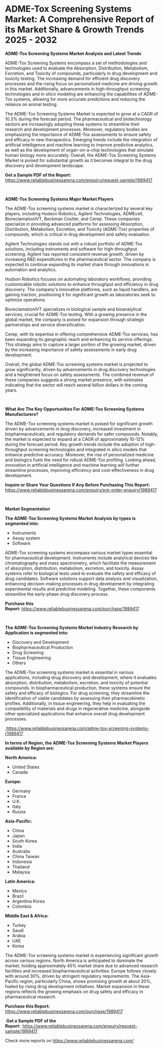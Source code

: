 <p><h1>ADME-Tox Screening Systems Market: A Comprehensive Report of its Market Share & Growth Trends 2025 - 2032</h1></p><p><strong>ADME-Tox Screening Systems Market Analysis and Latest Trends</strong></p>
<p><p>ADME-Tox Screening Systems encompass a set of methodologies and technologies used to evaluate the Absorption, Distribution, Metabolism, Excretion, and Toxicity of compounds, particularly in drug development and toxicity testing. The increasing demand for efficient drug discovery processes and the rising focus on personalized medicine are driving growth in this market. Additionally, advancements in high-throughput screening technologies and in silico modeling are enhancing the capabilities of ADME-Tox systems, allowing for more accurate predictions and reducing the reliance on animal testing.</p><p>The ADME-Tox Screening Systems Market is expected to grow at a CAGR of 10.3% during the forecast period. The pharmaceutical and biotechnology sectors are increasingly adopting these systems to streamline their research and development processes. Moreover, regulatory bodies are emphasizing the importance of ADME-Tox assessments to ensure safety and efficacy in new therapeutics. Emerging trends include the integration of artificial intelligence and machine learning to improve predictive analytics, as well as the development of organ-on-a-chip technologies that simulate human biology more accurately. Overall, the ADME-Tox Screening Systems Market is poised for substantial growth as it becomes integral to the drug discovery and development landscape.</p></p>
<p><strong>Get a Sample PDF of the Report:&nbsp;</strong> <a href="https://www.reliablebusinessarena.com/enquiry/request-sample/1989417?utm_campaign=1990&utm_medium=2&utm_source=Github&utm_content=ia&utm_term=05032025&utm_id=adme-tox-screening-systems">https://www.reliablebusinessarena.com/enquiry/request-sample/1989417</a></p>
<p>&nbsp;</p>
<p><strong>ADME-Tox Screening Systems Major Market Players</strong></p>
<p><p>The ADME-Tox screening systems market is characterized by several key players, including Hudson Robotics, Agilent Technologies, ADMEcell, BioreclamationIVT, Beckman Coulter, and Cerep. These companies specialize in providing advanced platforms for assessing Absorption, Distribution, Metabolism, Excretion, and Toxicity (ADME-Tox) properties of compounds, which is critical in drug development and safety evaluation.</p><p>Agilent Technologies stands out with a robust portfolio of ADME-Tox solutions, including instruments and software for high-throughput screening. Agilent has reported consistent revenue growth, driven by increasing R&D expenditures in the pharmaceutical sector. The company is expected to continue expanding its market share through innovations in automation and analytics.</p><p>Hudson Robotics focuses on automating laboratory workflows, providing customizable robotic solutions to enhance throughput and efficiency in drug discovery. The company's innovative platforms, such as liquid handlers, are gaining traction, positioning it for significant growth as laboratories seek to optimize operations.</p><p>BioreclamationIVT specializes in biological sample and bioanalytical services, crucial for ADME-Tox testing. With a growing presence in the global market, the company is poised for expansion through strategic partnerships and service diversification.</p><p>Cerep, with its expertise in offering comprehensive ADME-Tox services, has been expanding its geographic reach and enhancing its service offerings. This strategy aims to capture a larger portion of the growing market, driven by the increasing importance of safety assessments in early drug development.</p><p>Overall, the global ADME-Tox screening systems market is projected to grow significantly, driven by advancements in drug discovery technologies and a heightened focus on safety assessments. The combined revenue of these companies suggests a strong market presence, with estimates indicating that the sector will reach several billion dollars in the coming years.</p></p>
<p>&nbsp;</p>
<p><strong>What Are The Key Opportunities For ADME-Tox Screening Systems Manufacturers?</strong></p>
<p><p>The ADME-Tox screening systems market is poised for significant growth driven by advancements in drug discovery, increased investment in biopharmaceuticals, and regulatory demands for safer compounds. Notably, the market is expected to expand at a CAGR of approximately 10-12% during the forecast period. Key growth trends include the adoption of high-throughput screening technologies and integrated in silico models that enhance predictive accuracy. Moreover, the rise of personalized medicine and biologics fuels the need for robust ADME-Tox profiling. Looking ahead, innovation in artificial intelligence and machine learning will further streamline processes, improving efficiency and cost-effectiveness in drug development.</p></p>
<p><strong>Inquire or Share Your Questions If Any Before Purchasing This Report:</strong> <a href="https://www.reliablebusinessarena.com/enquiry/pre-order-enquiry/1989417?utm_campaign=1990&utm_medium=2&utm_source=Github&utm_content=ia&utm_term=05032025&utm_id=adme-tox-screening-systems">https://www.reliablebusinessarena.com/enquiry/pre-order-enquiry/1989417</a></p>
<p>&nbsp;</p>
<p><strong>Market Segmentation</strong></p>
<p><strong>The ADME-Tox Screening Systems Market Analysis by types is segmented into:</strong></p>
<p><ul><li>Instruments</li><li>Assay system</li><li>Software</li></ul></p>
<p><p>ADME-Tox screening systems encompass various market types essential for pharmaceutical development. Instruments include analytical devices like chromatography and mass spectrometry, which facilitate the measurement of absorption, distribution, metabolism, excretion, and toxicity. Assay systems refer to biological tests used to evaluate the safety and efficacy of drug candidates. Software solutions support data analysis and visualization, enhancing decision-making processes in drug development by integrating experimental results and predictive modeling. Together, these components streamline the early-phase drug discovery process.</p></p>
<p><strong>Purchase this Report:&nbsp;</strong><a href="https://www.reliablebusinessarena.com/purchase/1989417?utm_campaign=1990&utm_medium=2&utm_source=Github&utm_content=ia&utm_term=05032025&utm_id=adme-tox-screening-systems">https://www.reliablebusinessarena.com/purchase/1989417</a></p>
<p>&nbsp;</p>
<p><strong>The ADME-Tox Screening Systems Market Industry Research by Application is segmented into:</strong></p>
<p><ul><li>Discovery and Development</li><li>Biopharmaceutical Production</li><li>Drug Screening</li><li>Tissue Engineering</li><li>Others</li></ul></p>
<p><p>The ADME-Tox screening systems market is essential in various applications, including drug discovery and development, where it evaluates absorption, distribution, metabolism, excretion, and toxicity of potential compounds. In biopharmaceutical production, these systems ensure the safety and efficacy of biologics. For drug screening, they streamline the identification of viable candidates by assessing their pharmacokinetic profiles. Additionally, in tissue engineering, they help in evaluating the compatibility of materials and drugs in regenerative medicine, alongside other specialized applications that enhance overall drug development processes.</p></p>
<p><a href="https://www.reliablebusinessarena.com/adme-tox-screening-systems-r1989417?utm_campaign=1990&utm_medium=2&utm_source=Github&utm_content=ia&utm_term=05032025&utm_id=adme-tox-screening-systems">&nbsp;https://www.reliablebusinessarena.com/adme-tox-screening-systems-r1989417</a></p>
<p><strong>In terms of Region, the ADME-Tox Screening Systems Market Players available by Region are:</strong></p>
<p>
    <p> <strong> North America: </strong>
        <ul>
            <li>United States</li>
            <li>Canada</li>
        </ul>
        </p> 
    <p> <strong> Europe: </strong>
        <ul>
            <li>Germany</li>
            <li>France</li>
            <li>U.K.</li>
            <li>Italy</li>
            <li>Russia</li>
        </ul>
        </p> 
    <p> <strong> Asia-Pacific: </strong>
        <ul>
            <li>China</li>
            <li>Japan</li>
            <li>South Korea</li>
            <li>India</li>
            <li>Australia</li>
            <li>China Taiwan</li>
            <li>Indonesia</li>
            <li>Thailand</li>
            <li>Malaysia</li>
        </ul>
        </p> 
    <p> <strong> Latin America: </strong>
        <ul>
            <li>Mexico</li>
            <li>Brazil</li>
            <li>Argentina Korea</li>
            <li>Colombia</li>
        </ul>
        </p> 
    <p> <strong> Middle East & Africa: </strong>
        <ul>
            <li>Turkey</li>
            <li>Saudi</li>
            <li>Arabia</li>
            <li>UAE</li>
            <li>Korea</li>
        </ul>
    </p>
    </p>
<p><p>The ADME-Tox screening systems market is experiencing significant growth across various regions. North America is anticipated to dominate the market, holding approximately 45% market share due to advanced research facilities and increased biopharmaceutical activities. Europe follows closely with around 30%, driven by stringent regulatory requirements. The Asia-Pacific region, particularly China, shows promising growth at about 20%, fueled by rising drug development initiatives. Market expansion in these regions reflects the growing emphasis on drug safety and efficacy in pharmaceutical research.</p></p>
<p><strong>Purchase this Report: </strong><a href="https://www.reliablebusinessarena.com/purchase/1989417?utm_campaign=1990&utm_medium=2&utm_source=Github&utm_content=ia&utm_term=05032025&utm_id=adme-tox-screening-systems">https://www.reliablebusinessarena.com/purchase/1989417</a></p>
<p>&nbsp;<strong>Get a Sample PDF of the Report:&nbsp;&nbsp;</strong><a href="https://www.reliablebusinessarena.com/enquiry/request-sample/1989417?utm_campaign=1990&utm_medium=2&utm_source=Github&utm_content=ia&utm_term=05032025&utm_id=adme-tox-screening-systems">https://www.reliablebusinessarena.com/enquiry/request-sample/1989417</a></p>
<p><strong></strong></p>
<p>Check more reports on <a href="https://www.reliablebusinessarena.com/?utm_campaign=1990&utm_medium=2&utm_source=Github&utm_content=ia&utm_term=05032025&utm_id=adme-tox-screening-systems">https://www.reliablebusinessarena.com/</a></p>